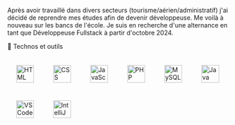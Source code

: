 Après avoir travaillé dans divers secteurs (tourisme/aérien/administratif) j'ai décidé de reprendre mes études afin de devenir développeuse.
Me voilà à nouveau sur les bancs de l'école. Je suis en recherche d'une alternance en tant que Développeuse Fullstack à partir d'octobre 2024.

🚀 Technos et outils
<p align="left">
<img src="https://cdn.jsdelivr.net/gh/devicons/devicon/icons/html5/html5-original.svg" alt="HTML" width="40" height="40" style="margin: 20px;"/>
  <img src="https://cdn.jsdelivr.net/gh/devicons/devicon/icons/css3/css3-original.svg" alt="CSS" width="40" height="40" style="margin: 20px;"/>
  <img src="https://cdn.jsdelivr.net/gh/devicons/devicon/icons/javascript/javascript-original.svg" alt="JavaScript" width="40" height="40" style="margin: 20px;"/>
  <img src="https://cdn.jsdelivr.net/gh/devicons/devicon/icons/php/php-original.svg" alt="PHP" width="40" height="40" style="margin: 20px;"/>
  <img src="https://cdn.jsdelivr.net/gh/devicons/devicon/icons/mysql/mysql-original.svg" alt="MySQL" width="40" height="40" style="margin: 20px;"/>
  <img src="https://cdn.jsdelivr.net/gh/devicons/devicon/icons/java/java-original.svg" alt="Java" width="40" height="40" style="margin: 20px;"/>
  <img src="https://cdn.jsdelivr.net/gh/devicons/devicon/icons/vscode/vscode-original.svg" alt="VS Code" width="40" height="40" style="margin: 20px;"/>
  <img src="https://cdn.jsdelivr.net/gh/devicons/devicon/icons/intellij/intellij-original.svg" alt="IntelliJ" width="40" height="40" style="margin: 20px;"/>
</p>


